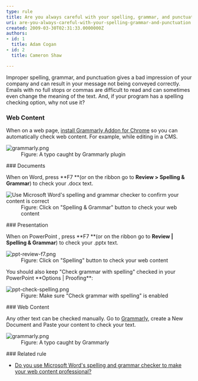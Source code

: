 ```yaml
---
type: rule
title: Are you always careful with your spelling, grammar, and punctuation?
uri: are-you-always-careful-with-your-spelling-grammar-and-punctuation
created: 2009-03-30T02:31:33.0000000Z
authors:
- id: 1
  title: Adam Cogan
- id: 2
  title: Cameron Shaw

---
```



​​Improper spelling, grammar, and punctuation gives a bad impression of your company and can result in your message not being conveyed correctly. Emails with no full stops or commas are difficult to read and can sometimes even change the meaning of the text. And, if your program has a spelling checking option, why not use it?
 
### Web Content


When on a web page, [install Grammarly Addon for Chrome](https&#58;//chrome.google.com/webstore/detail/grammarly-for-chrome/kbfnbcaeplbcioakkpcpgfkobkghlhen) so you can automatically check web content. For example, while editing in a CMS.
<dl class="image"><dt> <img src="/PublishingImages/grammarly-plugin.png" alt="grammarly.png"> </dt><dd>Figure&#58; A typo caught by Grammarly plugin <br></dd></dl>
### Documents


When on Word, press **F7 **(or on the ribbon go to **Review &gt; Spelling & Grammar**) to check your .docx text.
<dl class="image"><dt> <img src="/PublishingImages/Microsoft-Word-has-a-spelling-and-grammar-checker.jpg" alt="Use Microsoft Word's spelling and grammar checker to confirm your content is correct"> </dt><dd>Figure&#58; Click on &quot;Spelling &amp; Grammar&quot; button to check your web content</dd></dl>
### Presentation

When on PowerPoint , press **F7 **(or on the ribbon go to **Review | Spelling & Grammar**) to check your .pptx text.
<dl class="image"><dt> <img src="/PublishingImages/ppt-review-f7.png" alt="ppt-review-f7.png"> </dt><dd>Figure&#58; Click on &quot;Spelling&quot; button to check your web content</dd></dl>
You should also keep "Check grammar with spelling" checked in your PowerPoint **Options | Proofing**:
<dl class="image"><dt> <img src="/PublishingImages/ppt-check-spelling.png" alt="ppt-check-spelling.png"> <br> 
   </dt><dd>Figure&#58; Make sure &quot;Check grammar with spelling&quot; is enabled<br></dd></dl>
### Web Content


Any other text can be checked manually. Go to [Grammarly](https&#58;//app.grammarly.com/), create a New Document and Paste your content to check your text.
<dl class="image"><dt> <img src="/PublishingImages/grammarly.png" alt="grammarly.png"> </dt><dd>Figure&#58; A typo caught by Grammarly<span style="color&#58;#444444;"> </span></dd></dl>
### Related rule


- [Do you use Microsoft Word's spelling and grammar checker to make your web content professional?](/Pages/UseSpellingAndGrammarChecker.aspx)



